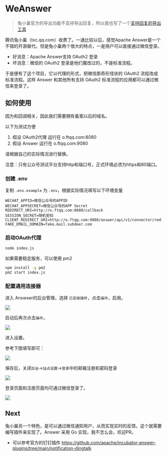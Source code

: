 # WeAnswer

> 兔小巢官方的导出功能不支持导出回复，所以我也写了一个[支持回复的导出工具](https://github.com/easychen/txc-exporter)

腾讯兔小巢（txc.qq.com）收费了。一通比较以后，感觉Apache Answer是一个不错的开源替代。但是兔小巢两个很大的特点，一是用户可以直接通过微信登录。

- 好消息：Apache Answer支持 OAuth2 登录
- 坏消息：微信的 OAuth2 登录是他们魔改过的，不是标准流程。

于是便有了这个项目，它以代理的形式，把微信那奇形怪状的 OAuth2 流程改成标准流程。这样 Answer 和其他所有支持 OAuth2 标准流程的应用都可以通过微信来登录了。

## 如何使用

因为和回调相关，因此我们需要拥有备案以后的域名。

以下为测试方便

1. 假设 OAuth2代理 运行在 o.ftqq.com:8080
1. 假设 Answer 运行在 o.ftqq.com:9080

请根据自己的实际情况进行替换。

注意：只有公众号测试平台支持http和端口号，正式环境必须为https和80端口。

### 创建 .env 

复制 `.env.example` 为 `.env`，根据实际情况填写以下环境变量

```.env
WECHAT_APPID=微信公众号的APPID
WECHAT_APPSECRET=微信公众号的APP Secret
REDIRECT_URI=http://o.ftqq.com:8080/callback
SESSION_SECRET=随机密码
CLIENT_REDIRECT_URI=http://o.ftqq.com:9080/answer/api/v1/connector/redirect/basic
FAKE_EMAIL_DOMAIN=fake.mail.subdeer.com
```
### 启动OAuth代理

```bash
node index.js
```

如果需要稳定服务，可以使用 pm2 

```bash
npm install -g pm2
pm2 start index.js
```

### 配置通用连接器

进入 Answser的后台管理，选择 `已安装插件`，点击`操作`，启用。

![](image/20241101182635.png)

启动后再次点击`操作`，

![](image/20241101182840.png)

进入设置。

参考下图填写即可：

![](image/20241101182938.png)

保存后，关闭`后台`→`站点设置`→`登录`中的邮箱注册和密码登录

![](image/20241101183240.png)

登录页面和注册页面均可通过微信登录了。

![](image/20241101183426.png)

## Next

兔小巢另一个特色，是可以通过微信通知用户，从而实现实时的反馈。这个就需要编写插件来实现了。Answer 采用 Go 实现，我不怎么会，欢迎PR。

- 可以参考官方的钉钉插件 <https://github.com/apache/incubator-answer-plugins/tree/main/notification-dingtalk>
